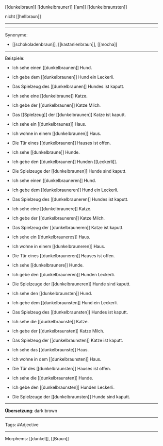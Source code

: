 [[dunkelbraun]]
[[dunkelbrauner]]
[[am]] [[dunkelbraunsten]]

nicht [[hellbraun]]

---

---

Synonyme:

- [[schokoladenbraun]], [[kastanienbraun]], [[mocha]]

---

Beispiele:

- Ich sehe einen [[dunkelbraunen]] Hund.
- Ich gebe dem [[dunkelbraunen]] Hund ein Leckerli.
- Das Spielzeug des [[dunkelbraunen]] Hundes ist kaputt.

- Ich sehe eine [[dunkelbraune]] Katze.
- Ich gebe der [[dunkelbraunen]] Katze Milch.
- Das [[Spielzeug]] der [[dunkelbraunen]] Katze ist kaputt.

- Ich sehe ein [[dunkelbraunes]] Haus.
- Ich wohne in einem [[dunkelbraunen]] Haus.
- Die Tür eines [[dunkelbraunen]] Hauses ist offen.

- Ich sehe [[dunkelbraune]] Hunde.
- Ich gebe den [[dunkelbraunen]] Hunden [[Leckerli]].
- Die Spielzeuge der [[dunkelbraunen]] Hunde sind kaputt.

- Ich sehe einen [[dunkelbrauneren]] Hund.
- Ich gebe dem [[dunkelbrauneren]] Hund ein Leckerli.
- Das Spielzeug des [[dunkelbrauneren]] Hundes ist kaputt.

- Ich sehe eine [[dunkelbraunere]] Katze.
- Ich gebe der [[dunkelbrauneren]] Katze Milch.
- Das Spielzeug der [[dunkelbrauneren]] Katze ist kaputt.

- Ich sehe ein [[dunkelbrauneres]] Haus.
- Ich wohne in einem [[dunkelbrauneren]] Haus.
- Die Tür eines [[dunkelbrauneren]] Hauses ist offen.

- Ich sehe [[dunkelbraunere]] Hunde.
- Ich gebe den [[dunkelbrauneren]] Hunden Leckerli.
- Die Spielzeuge der [[dunkelbrauneren]] Hunde sind kaputt.

- Ich sehe den [[dunkelbraunsten]] Hund.
- Ich gebe dem [[dunkelbraunsten]] Hund ein Leckerli.
- Das Spielzeug des [[dunkelbraunsten]] Hundes ist kaputt.

- Ich sehe die [[dunkelbraunste]] Katze.
- Ich gebe der [[dunkelbraunsten]] Katze Milch.
- Das Spielzeug der [[dunkelbraunsten]] Katze ist kaputt.

- Ich sehe das [[dunkelbraunste]] Haus.
- Ich wohne in dem [[dunkelbraunsten]] Haus.
- Die Tür des [[dunkelbraunsten]] Hauses ist offen.

- Ich sehe die [[dunkelbraunsten]] Hunde.
- Ich gebe den [[dunkelbraunsten]] Hunden Leckerli.
- Die Spielzeuge der [[dunkelbraunsten]] Hunde sind kaputt.

---

**Übersetzung**:
dark brown

---

Tags:
#Adjective

---

Morphems:
[[dunkel]], [[Braun]]
